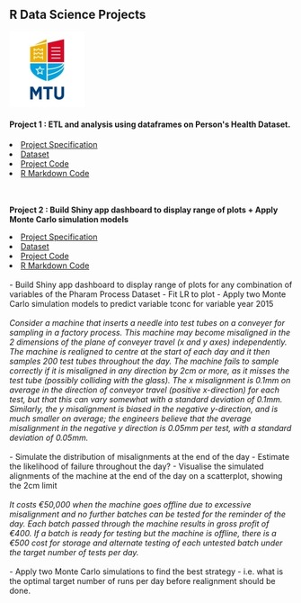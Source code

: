 ## R Data Science Projects
![MTU Logo](/1/data/MTU_Logo.jpg)


#### Project 1 : ETL and analysis using dataframes on Person's Health Dataset.

<li><a href="https://github.com/bjmcnamee/R_ETL_MTU_Assignments/blob/main/1/STAT8010%20Assignement%201%202020%20(HDip).pdf">Project Specification</a></li>
<li><a href="https://github.com/bjmcnamee/R_ETL_MTU_Assignments/blob/main/1/data/assignment1.xlsx">Dataset</a></li>
<li><a href="https://github.com/bjmcnamee/R_ETL_MTU_Assignments/blob/main/1/Bernard_McNamee_R00207204.R">Project Code</a></li>
<li><a href="https://github.com/bjmcnamee/R_ETL_MTU_Assignments/blob/main/1/Bernard_McNamee_R00207204%20.rmd">R Markdown Code</a></li>
<br><br>
<p><b>Project 2 : Build Shiny app dashboard to display range of plots + Apply Monte Carlo simulation models</b></p>
<li><a href="https://github.com/bjmcnamee/R_ETL_MTU_Assignments/blob/main/2/STAT8010%20Assignment%202_2020%20(HDip).pdf">Project Specification</a></li>
<li><a href="https://github.com/bjmcnamee/R_ETL_MTU_Assignments/blob/main/2/data/process_sim.csv">Dataset</a></li>
<li><a href="https://github.com/bjmcnamee/R_ETL_MTU_Assignments/blob/main/2/Bernard_McNamee_R00207204_Shiny.R">Project Code</a></li>
<li><a href="https://github.com/bjmcnamee/R_ETL_MTU_Assignments/blob/main/2/Bernard_McNamee_R00207204_Report%20.rmd">R Markdown Code</a></li>
<br>
- Build Shiny app dashboard to display range of plots for any combination of variables of the Pharam Process Dataset
- Fit LR to plot
- Apply two Monte Carlo simulation models to predict variable tconc for variable year 2015
<br><br><i>Consider a machine that inserts a needle into test tubes on a conveyer for sampling in a factory process. This machine may become misaligned in the 2 dimensions of the plane of conveyer travel (x and y axes) independently. The machine is realigned to centre at the start of each day and it then samples 200 test tubes throughout the day. The machine fails to sample correctly if it is misaligned in any direction by 2cm or more, as it misses the test tube (possibly colliding with the glass). The x misalignment is 0.1mm on average in the direction of conveyor travel (positive x-direction) for each test, but that this can vary somewhat with a standard deviation of 0.1mm. Similarly, the y misalignment is biased in the negative y-direction, and is much smaller on average; the engineers believe that the average misalignment in the negative y direction is 0.05mm per test, with a standard deviation of 0.05mm.</i><br><br>
- Simulate the distribution of misalignments at the end of the day
- Estimate the likelihood of failure throughout the day? 
- Visualise the simulated alignments of the machine at the end of the day on a scatterplot, showing the 2cm limit
<br><br><i>It costs €50,000 when the machine goes offline due to excessive misalignment and no further batches can be tested for the reminder of the day. Each batch passed through the machine results in gross profit of €400. If a batch is ready for testing but the machine is offline, there is a €500 cost for storage and alternate testing of each untested batch under the target number of tests per day.</i><br><br>
- Apply two Monte Carlo simulations to find the best strategy - i.e. what is the optimal target number of runs per day before realignment should be done.
